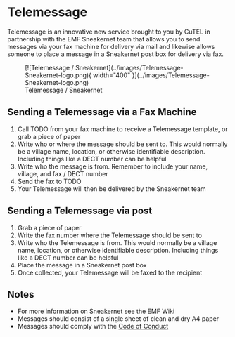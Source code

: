 # Telemessage

Telemessage is an innovative new service brought to you by CuTEL in partnership with the EMF Sneakernet team that allows you to send  messages via your fax machine for delivery via mail and likewise allows someone to place a message in a Sneakernet post box for delivery via fax. 

<figure markdown="span">
  [![Telemessage / Sneakernet](../images/Telemessage-Sneakernet-logo.png){ width="400" }](../images/Telemessage-Sneakernet-logo.png)
  <figcaption>Telemessage / Sneakernet</figcaption>
</figure>

## Sending a Telemessage via a Fax Machine

  1. Call TODO from your fax machine to receive a Telemessage template, or grab a piece of paper
  2. Write who or where the message should be sent to. This would normally be a village name, location, or otherwise identifiable description. Including things like a DECT number can be helpful
  3. Write who the message is from. Remember to include your name, village, and fax / DECT number
  4. Send the fax to TODO
  5. Your Telemessage will then be delivered by the Sneakernet team

## Sending a Telemessage via post

  1. Grab a piece of paper
  2. Write the fax number where the Telemessage should be sent to
  3. Write who the Telemessage is from. This would normally be a village name, location, or otherwise identifiable description. Including things like a DECT number can be helpful
  4. Place the message in a Sneakernet post box
  5. Once collected, your Telemessage will be faxed to the recipient 

## Notes

  * For more information on Sneakernet see the EMF Wiki
  * Messages should consist of a single sheet of clean and dry A4 paper
  * Messages should comply with the [Code of Conduct](https://www.emfcamp.org/code-of-conduct) 
